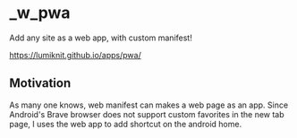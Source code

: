 # _w_pwa

Add any site as a web app, with custom manifest!

https://lumiknit.github.io/apps/pwa/

## Motivation

As many one knows, web manifest can makes a web page as an app.
Since Android's Brave browser does not support custom favorites in the new tab page,
I uses the web app to add shortcut on the android home.
